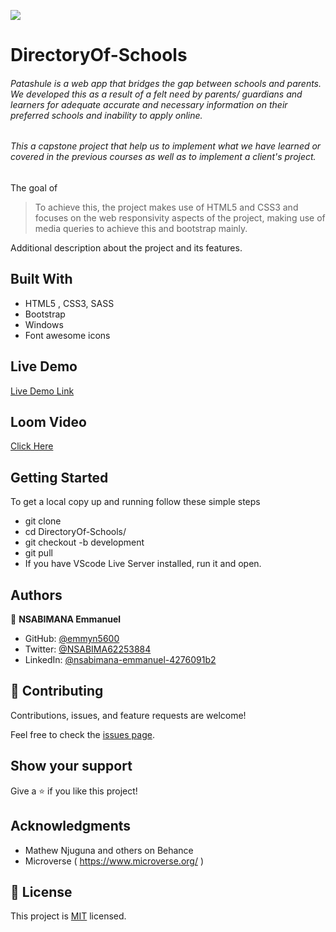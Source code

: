 ![](https://img.shields.io/badge/Microverse-blueviolet)

# DirectoryOf-Schools

###### Patashule is a web app that bridges the gap between schools and parents. We developed this as a result of a felt need by parents/ guardians and learners for adequate accurate and necessary information on their preferred schools and inability to apply online.

###### This a capstone project that help us to implement what we have learned or covered in the previous courses as well as to implement a client's project. 

 The goal of
> To achieve this, the project makes use of HTML5 and CSS3 and focuses on the web responsivity aspects of the project, making use of media queries to achieve this and bootstrap mainly.

Additional description about the project and its features.

## Built With

- HTML5 , CSS3, SASS
- Bootstrap
- Windows
- Font awesome icons

## Live Demo

[Live Demo Link](https://emmyn5600.github.io/DirectoryOf-School/)

## Loom Video

[Click Here](https://www.loom.com/share/ce01af4d87224102acfc76f265c54f6f)

## Getting Started

To get a local copy up and running follow these simple steps

 - git clone [](git@github.com:Emmyn5600/DirectoryOf-School.git)
 - cd DirectoryOf-Schools/
 - git checkout -b development
 - git pull
 - If you have VScode Live Server installed, run it and open.

## Authors

👤 **NSABIMANA Emmanuel**

- GitHub: [@emmyn5600](https://github.com/Emmyn5600)
- Twitter: [@NSABIMA62253884](https://twitter.com/NSABIMA62253884)
- LinkedIn: [@nsabimana-emmanuel-4276091b2](https://www.linkedin.com/in/nsabimana-emmanuel-4276091b2/)

## 🤝 Contributing

Contributions, issues, and feature requests are welcome!

Feel free to check the [issues page](https://github.com/Emmyn5600/).

## Show your support

Give a ⭐️ if you like this project!

## Acknowledgments

- Mathew Njuguna and others on Behance
- Microverse ( https://www.microverse.org/ )

## 📝 License

This project is [MIT](https://www.mit.edu/) licensed.
